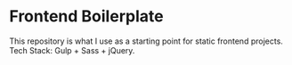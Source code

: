 # Frontend Boilerplate

This repository is what I use as a starting point for static frontend projects. Tech Stack: Gulp + Sass + jQuery.

